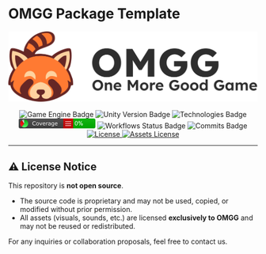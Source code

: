 # OMGG Package Template

<p align="center">
    <img src="https://raw.githubusercontent.com/omgg-dev/OMGG/fb927d2e5dd26680eb12a9c22695eebf7aa05d8d/Assets/Logo_SideFullText_Big.svg" alt="OMGG's Logo" width="800">
</p>

<p align="center">
  <img alt="Game Engine Badge" src="https://img.shields.io/badge/Engine-Unity 6-000000?logo=unity&logoColor=white">
  <img alt="Unity Version Badge" src="https://img.shields.io/badge/Unity Version-6000.0.25f1-595959?logo=unity&logoColor=white">
  <img alt="Technologies Badge" src="https://img.shields.io/badge/Tech-Unity%20Fusion%20C%23-blueviolet">
  <img alt="Code Coverage Badge" src="Chronicle/CodeCoverage/Report/badge_linecoverage.png">

  <img alt="Workflows Status Badge" src="https://img.shields.io/github/actions/workflow/status/omgg-dev/Chronicle/package-builder.yml?label=Build&logo=githubactions">
  <img alt="Commits Badge" src="https://img.shields.io/github/commit-activity/m/omgg-dev/Chronicle">

  <a href="./LICENSE.md">
    <img alt="License" src="https://img.shields.io/badge/License-Custom-orange">
  </a>
  <a href="./ASSET_LICENSE.md">
    <img alt="Assets License" src="https://img.shields.io/badge/Assets_License-Custom-blue">
  </a>
</p>

---

## ⚠️ License Notice

This repository is **not open source**.

- The source code is proprietary and may not be used, copied, or modified without prior permission.
- All assets (visuals, sounds, etc.) are licensed **exclusively to OMGG** and may not be reused or redistributed.

For any inquiries or collaboration proposals, feel free to contact us.
